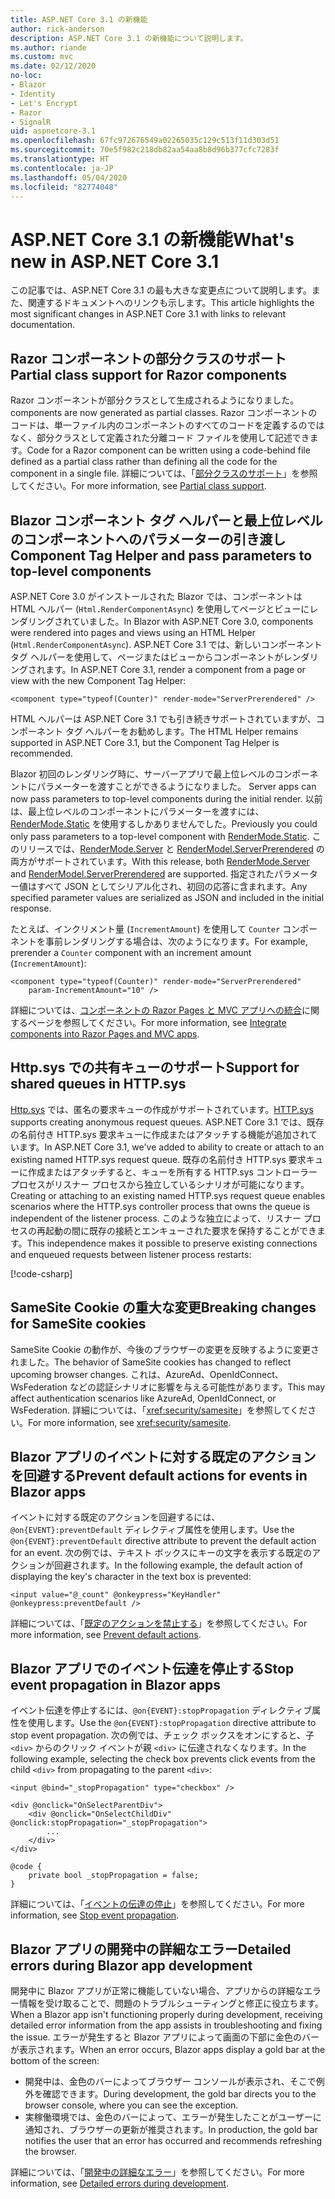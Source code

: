 ```yaml
---
title: ASP.NET Core 3.1 の新機能
author: rick-anderson
description: ASP.NET Core 3.1 の新機能について説明します。
ms.author: riande
ms.custom: mvc
ms.date: 02/12/2020
no-loc:
- Blazor
- Identity
- Let's Encrypt
- Razor
- SignalR
uid: aspnetcore-3.1
ms.openlocfilehash: 67fc972676549a02265035c129c513f11d303d51
ms.sourcegitcommit: 70e5f982c218db82aa54aa8b8d96b377cfc7283f
ms.translationtype: HT
ms.contentlocale: ja-JP
ms.lasthandoff: 05/04/2020
ms.locfileid: "82774048"
---
```

# <a name="whats-new-in-aspnet-core-31"></a><span data-ttu-id="083a6-103">ASP.NET Core 3.1 の新機能</span><span class="sxs-lookup"><span data-stu-id="083a6-103">What's new in ASP.NET Core 3.1</span></span>

<span data-ttu-id="083a6-104">この記事では、ASP.NET Core 3.1 の最も大きな変更点について説明します。また、関連するドキュメントへのリンクも示します。</span><span class="sxs-lookup"><span data-stu-id="083a6-104">This article highlights the most significant changes in ASP.NET Core 3.1 with links to relevant documentation.</span></span>

## <a name="partial-class-support-for-razor-components"></a><span data-ttu-id="083a6-105">Razor コンポーネントの部分クラスのサポート</span><span class="sxs-lookup"><span data-stu-id="083a6-105">Partial class support for Razor components</span></span>

Razor<span data-ttu-id="083a6-106"> コンポーネントが部分クラスとして生成されるようになりました。</span><span class="sxs-lookup"><span data-stu-id="083a6-106"> components are now generated as partial classes.</span></span> <span data-ttu-id="083a6-107">Razor コンポーネントのコードは、単一ファイル内のコンポーネントのすべてのコードを定義するのではなく、部分クラスとして定義された分離コード ファイルを使用して記述できます。</span><span class="sxs-lookup"><span data-stu-id="083a6-107">Code for a Razor component can be written using a code-behind file defined as a partial class rather than defining all the code for the component in a single file.</span></span> <span data-ttu-id="083a6-108">詳細については、「[部分クラスのサポート](xref:blazor/components#partial-class-support)」を参照してください。</span><span class="sxs-lookup"><span data-stu-id="083a6-108">For more information, see [Partial class support](xref:blazor/components#partial-class-support).</span></span>

## <a name="blazor-component-tag-helper-and-pass-parameters-to-top-level-components"></a>Blazor<span data-ttu-id="083a6-109"> コンポーネント タグ ヘルパーと最上位レベルのコンポーネントへのパラメーターの引き渡し</span><span class="sxs-lookup"><span data-stu-id="083a6-109"> Component Tag Helper and pass parameters to top-level components</span></span>

<span data-ttu-id="083a6-110">ASP.NET Core 3.0 がインストールされた Blazor では、コンポーネントは HTML ヘルパー (`Html.RenderComponentAsync`) を使用してページとビューにレンダリングされていました。</span><span class="sxs-lookup"><span data-stu-id="083a6-110">In Blazor with ASP.NET Core 3.0, components were rendered into pages and views using an HTML Helper (`Html.RenderComponentAsync`).</span></span> <span data-ttu-id="083a6-111">ASP.NET Core 3.1 では、新しいコンポーネント タグ ヘルパーを使用して、ページまたはビューからコンポーネントがレンダリングされます。</span><span class="sxs-lookup"><span data-stu-id="083a6-111">In ASP.NET Core 3.1, render a component from a page or view with the new Component Tag Helper:</span></span>

```cshtml
<component type="typeof(Counter)" render-mode="ServerPrerendered" />
```

<span data-ttu-id="083a6-112">HTML ヘルパーは ASP.NET Core 3.1 でも引き続きサポートされていますが、コンポーネント タグ ヘルパーをお勧めします。</span><span class="sxs-lookup"><span data-stu-id="083a6-112">The HTML Helper remains supported in ASP.NET Core 3.1, but the Component Tag Helper is recommended.</span></span>

Blazor<span data-ttu-id="083a6-113"> 初回のレンダリング時に、サーバーアプリで最上位レベルのコンポーネントにパラメーターを渡すことができるようになりました。</span><span class="sxs-lookup"><span data-stu-id="083a6-113"> Server apps can now pass parameters to top-level components during the initial render.</span></span> <span data-ttu-id="083a6-114">以前は、最上位レベルのコンポーネントにパラメーターを渡すには、[RenderMode.Static](xref:Microsoft.AspNetCore.Mvc.Rendering.RenderMode.Static) を使用するしかありませんでした。</span><span class="sxs-lookup"><span data-stu-id="083a6-114">Previously you could only pass parameters to a top-level component with [RenderMode.Static](xref:Microsoft.AspNetCore.Mvc.Rendering.RenderMode.Static).</span></span> <span data-ttu-id="083a6-115">このリリースでは、[RenderMode.Server](xref:Microsoft.AspNetCore.Mvc.Rendering.RenderMode.Server) と [RenderModel.ServerPrerendered](xref:Microsoft.AspNetCore.Mvc.Rendering.RenderMode.ServerPrerendered) の両方がサポートされています。</span><span class="sxs-lookup"><span data-stu-id="083a6-115">With this release, both [RenderMode.Server](xref:Microsoft.AspNetCore.Mvc.Rendering.RenderMode.Server) and [RenderModel.ServerPrerendered](xref:Microsoft.AspNetCore.Mvc.Rendering.RenderMode.ServerPrerendered) are supported.</span></span> <span data-ttu-id="083a6-116">指定されたパラメーター値はすべて JSON としてシリアル化され、初回の応答に含まれます。</span><span class="sxs-lookup"><span data-stu-id="083a6-116">Any specified parameter values are serialized as JSON and included in the initial response.</span></span>

<span data-ttu-id="083a6-117">たとえば、インクリメント量 (`IncrementAmount`) を使用して `Counter` コンポーネントを事前レンダリングする場合は、次のようになります。</span><span class="sxs-lookup"><span data-stu-id="083a6-117">For example, prerender a `Counter` component with an increment amount (`IncrementAmount`):</span></span>

```cshtml
<component type="typeof(Counter)" render-mode="ServerPrerendered" 
    param-IncrementAmount="10" />
```

<span data-ttu-id="083a6-118">詳細については、[コンポーネントの Razor Pages と MVC アプリへの統合](xref:blazor/integrate-components)に関するページを参照してください。</span><span class="sxs-lookup"><span data-stu-id="083a6-118">For more information, see [Integrate components into Razor Pages and MVC apps](xref:blazor/integrate-components).</span></span>

## <a name="support-for-shared-queues-in-httpsys"></a><span data-ttu-id="083a6-119">Http.sys での共有キューのサポート</span><span class="sxs-lookup"><span data-stu-id="083a6-119">Support for shared queues in HTTP.sys</span></span>

<span data-ttu-id="083a6-120">[Http.sys](xref:fundamentals/servers/httpsys) では、匿名の要求キューの作成がサポートされています。</span><span class="sxs-lookup"><span data-stu-id="083a6-120">[HTTP.sys](xref:fundamentals/servers/httpsys) supports creating anonymous request queues.</span></span> <span data-ttu-id="083a6-121">ASP.NET Core 3.1 では、既存の名前付き HTTP.sys 要求キューに作成またはアタッチする機能が追加されています。</span><span class="sxs-lookup"><span data-stu-id="083a6-121">In ASP.NET Core 3.1, we've added to ability to create or attach to an existing named HTTP.sys request queue.</span></span> <span data-ttu-id="083a6-122">既存の名前付き HTTP.sys 要求キューに作成またはアタッチすると、キューを所有する HTTP.sys コントローラー プロセスがリスナー プロセスから独立しているシナリオが可能になります。</span><span class="sxs-lookup"><span data-stu-id="083a6-122">Creating or attaching to an existing named HTTP.sys request queue enables scenarios where the HTTP.sys controller process that owns the queue is independent of the listener process.</span></span> <span data-ttu-id="083a6-123">このような独立によって、リスナー プロセスの再起動の間に既存の接続とエンキューされた要求を保持することができます。</span><span class="sxs-lookup"><span data-stu-id="083a6-123">This independence makes it possible to preserve existing connections and enqueued requests between listener process restarts:</span></span>

[!code-csharp[](sample/Program.cs?name=snippet)]

## <a name="breaking-changes-for-samesite-cookies"></a><span data-ttu-id="083a6-124">SameSite Cookie の重大な変更</span><span class="sxs-lookup"><span data-stu-id="083a6-124">Breaking changes for SameSite cookies</span></span>

<span data-ttu-id="083a6-125">SameSite Cookie の動作が、今後のブラウザーの変更を反映するように変更されました。</span><span class="sxs-lookup"><span data-stu-id="083a6-125">The behavior of SameSite cookies has changed to reflect upcoming browser changes.</span></span> <span data-ttu-id="083a6-126">これは、AzureAd、OpenIdConnect、WsFederation などの認証シナリオに影響を与える可能性があります。</span><span class="sxs-lookup"><span data-stu-id="083a6-126">This may affect authentication scenarios like AzureAd, OpenIdConnect, or WsFederation.</span></span> <span data-ttu-id="083a6-127">詳細については、「<xref:security/samesite>」を参照してください。</span><span class="sxs-lookup"><span data-stu-id="083a6-127">For more information, see <xref:security/samesite>.</span></span>

## <a name="prevent-default-actions-for-events-in-blazor-apps"></a><span data-ttu-id="083a6-128">Blazor アプリのイベントに対する既定のアクションを回避する</span><span class="sxs-lookup"><span data-stu-id="083a6-128">Prevent default actions for events in Blazor apps</span></span>

<span data-ttu-id="083a6-129">イベントに対する既定のアクションを回避するには、`@on{EVENT}:preventDefault` ディレクティブ属性を使用します。</span><span class="sxs-lookup"><span data-stu-id="083a6-129">Use the `@on{EVENT}:preventDefault` directive attribute to prevent the default action for an event.</span></span> <span data-ttu-id="083a6-130">次の例では、テキスト ボックスにキーの文字を表示する既定のアクションが回避されます。</span><span class="sxs-lookup"><span data-stu-id="083a6-130">In the following example, the default action of displaying the key's character in the text box is prevented:</span></span>

```razor
<input value="@_count" @onkeypress="KeyHandler" @onkeypress:preventDefault />
```

<span data-ttu-id="083a6-131">詳細については、「[既定のアクションを禁止する](xref:blazor/event-handling#prevent-default-actions)」を参照してください。</span><span class="sxs-lookup"><span data-stu-id="083a6-131">For more information, see [Prevent default actions](xref:blazor/event-handling#prevent-default-actions).</span></span>

## <a name="stop-event-propagation-in-blazor-apps"></a><span data-ttu-id="083a6-132">Blazor アプリでのイベント伝達を停止する</span><span class="sxs-lookup"><span data-stu-id="083a6-132">Stop event propagation in Blazor apps</span></span>

<span data-ttu-id="083a6-133">イベント伝達を停止するには、`@on{EVENT}:stopPropagation` ディレクティブ属性を使用します。</span><span class="sxs-lookup"><span data-stu-id="083a6-133">Use the `@on{EVENT}:stopPropagation` directive attribute to stop event propagation.</span></span> <span data-ttu-id="083a6-134">次の例では、チェック ボックスをオンにすると、子 `<div>` からのクリック イベントが親 `<div>` に伝達されなくなります。</span><span class="sxs-lookup"><span data-stu-id="083a6-134">In the following example, selecting the check box prevents click events from the child `<div>` from propagating to the parent `<div>`:</span></span>

```razor
<input @bind="_stopPropagation" type="checkbox" />

<div @onclick="OnSelectParentDiv">
    <div @onclick="OnSelectChildDiv" @onclick:stopPropagation="_stopPropagation">
        ...
    </div>
</div>

@code {
    private bool _stopPropagation = false;
}
```

<span data-ttu-id="083a6-135">詳細については、「[イベントの伝達の停止](xref:blazor/event-handling#stop-event-propagation)」を参照してください。</span><span class="sxs-lookup"><span data-stu-id="083a6-135">For more information, see [Stop event propagation](xref:blazor/event-handling#stop-event-propagation).</span></span>

## <a name="detailed-errors-during-blazor-app-development"></a><span data-ttu-id="083a6-136">Blazor アプリの開発中の詳細なエラー</span><span class="sxs-lookup"><span data-stu-id="083a6-136">Detailed errors during Blazor app development</span></span>

<span data-ttu-id="083a6-137">開発中に Blazor アプリが正常に機能していない場合、アプリからの詳細なエラー情報を受け取ることで、問題のトラブルシューティングと修正に役立ちます。</span><span class="sxs-lookup"><span data-stu-id="083a6-137">When a Blazor app isn't functioning properly during development, receiving detailed error information from the app assists in troubleshooting and fixing the issue.</span></span> <span data-ttu-id="083a6-138">エラーが発生すると Blazor アプリによって画面の下部に金色のバーが表示されます。</span><span class="sxs-lookup"><span data-stu-id="083a6-138">When an error occurs, Blazor apps display a gold bar at the bottom of the screen:</span></span>

* <span data-ttu-id="083a6-139">開発中は、金色のバーによってブラウザー コンソールが表示され、そこで例外を確認できます。</span><span class="sxs-lookup"><span data-stu-id="083a6-139">During development, the gold bar directs you to the browser console, where you can see the exception.</span></span>
* <span data-ttu-id="083a6-140">実稼働環境では、金色のバーによって、エラーが発生したことがユーザーに通知され、ブラウザーの更新が推奨されます。</span><span class="sxs-lookup"><span data-stu-id="083a6-140">In production, the gold bar notifies the user that an error has occurred and recommends refreshing the browser.</span></span>

<span data-ttu-id="083a6-141">詳細については、「[開発中の詳細なエラー](xref:blazor/handle-errors#detailed-errors-during-development)」を参照してください。</span><span class="sxs-lookup"><span data-stu-id="083a6-141">For more information, see [Detailed errors during development](xref:blazor/handle-errors#detailed-errors-during-development).</span></span>
